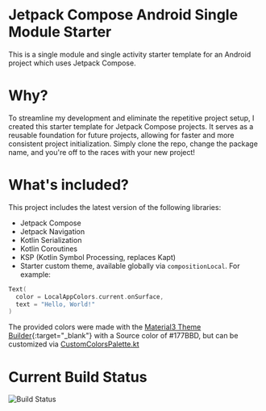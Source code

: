 # Jetpack Compose Android Single Module Starter
This is a single module and single activity starter template for an Android project which uses Jetpack Compose.

# Why?
To streamline my development and eliminate the repetitive project setup, I created this starter template for Jetpack Compose projects. It serves as a reusable foundation for future projects, allowing for faster and more consistent project initialization. Simply clone the repo, change the package name, and you're off to the races with your new project!

# What's included?
This project includes the latest version of the following libraries:

- Jetpack Compose
- Jetpack Navigation
- Kotlin Serialization
- Kotlin Coroutines
- KSP (Kotlin Symbol Processing, replaces Kapt)
- Starter custom theme, available globally via `compositionLocal`. For example:

```kt
Text(
  color = LocalAppColors.current.onSurface,
  text = "Hello, World!"
)
```
The provided colors were made with the [Material3 Theme Builder](https://material-foundation.github.io/material-theme-builder/){:target="_blank"} with a Source color of #177BBD, but can be customized via [CustomColorsPalette.kt](https://github.com/wfahnestock/android-single-module-starter/blob/main/app/src/main/java/com/changeme/androidsinglemodulestarter/ui/theme/CustomColorsPalette.kt)

# Current Build Status
![Build Status](https://github.com/wfahnestock/android-single-module-starter/actions/workflows/android.yml/badge.svg)
